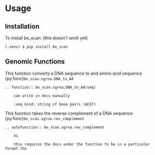# Usage

## Installation

To install be_scan: (this doesn't work yet)

```console
(.venv) $ pip install be_scan
```

## Genomic Functions

This function converts a DNA sequence to and amino acid sequence {py:func}`be_scan.sgrna.DNA_to_AA`

```{eval-rst}
.. function:: be_scan.sgrna.DNA_to_AA(seq)

    can write in docs manually

    :seq kind: string of base pairs (ACGT)
```

This function takes the reverse complement of a DNA sequence {py:func}`be_scan.sgrna.rev_complement`

```{eval-rst}
.. autofunction:: be_scan.sgrna.rev_complement

    hi

    this requires the docs under the function to be in a particular format tho
```
